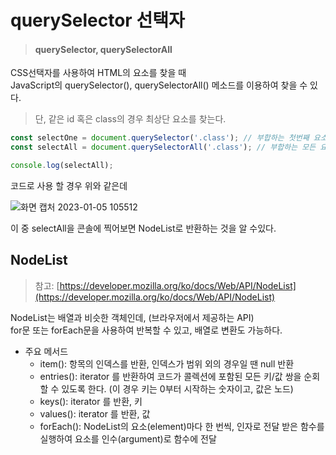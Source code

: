 # querySelector 선택자 
> #### querySelector, querySelectorAll

CSS선택자를 사용하여 HTML의 요소를 찾을 때 <br>
JavaScript의 querySelector(), querySelectorAll() 메소드를 이용하여 찾을 수 있다. 
> 단, 같은 id 혹은 class의 경우 최상단 요소를 찾는다.

```javascript
const selectOne = document.querySelector('.class'); // 부합하는 첫번째 요소만
const selectAll = document.querySelectorAll('.class'); // 부합하는 모든 요소

console.log(selectAll);
```

코드로 사용 할 경우 위와 같은데

![화면 캡처 2023-01-05 105512](https://user-images.githubusercontent.com/93297109/210684288-5565797f-eb71-4df6-bfca-71f6b24a56fd.png)

이 중 selectAll을 콘솔에 찍어보면 NodeList로 반환하는 것을 알 수있다.

## NodeList
> 참고: [https://developer.mozilla.org/ko/docs/Web/API/NodeList](https://developer.mozilla.org/ko/docs/Web/API/NodeList)

NodeList는 배열과 비슷한 객체인데, (브라우저에서 제공하는 API) <br>
for문 또는 forEach문을 사용하여 반복할 수 있고, 배열로 변환도 가능하다.

+ 주요 메서드
  + item(): 항목의 인덱스를 반환, 인덱스가 범위 외의 경우일 땐 null 반환
  + entries(): iterator 를 반환하여 코드가 콜렉션에 포함된 모든 키/값 쌍을 순회할 수 있도록 한다. (이 경우 키는 0부터 시작하는 숫자이고, 값은 노드)
  + keys(): iterator 를 반환, 키
  + values(): iterator 를 반환, 값
  + forEach(): NodeList의 요소(element)마다 한 번씩, 인자로 전달 받은 함수를 실행하여 요소를 인수(argument)로 함수에 전달
